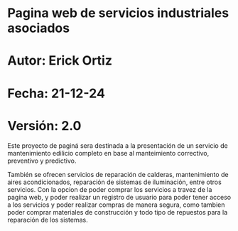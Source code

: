 # Pagina web de servicios industriales asociados
# Autor: Erick Ortiz
# Fecha: 21-12-24
# Versión: 2.0

Este proyecto de paginá sera destinada a la presentación de un servicio de mantenimiento edilicio completo en base al manteimiento correctivo, preventivo y predictivo.

También se ofrecen servicios de reparación de calderas, mantenimiento de aires  acondicionados, reparación de sistemas de iluminación, entre otros servicios. 
Con la opcion de poder comprar  los servicios a travez de la pagína web, y poder realizar un registro de usuario para poder  tener acceso a los servicios y poder realizar compras de manera segura, como tambien poder comprar materiales  de construcción y todo tipo de repuestos  para la reparación de los sistemas. 




